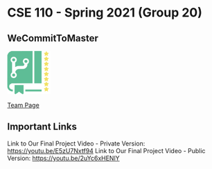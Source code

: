 
# CSE 110 - Spring 2021 (Group 20)

## WeCommitToMaster

<img src ="admin/branding/Logo%20(Transparent).png" alt="Logo text" width="100" height="100"/>

[Team Page](admin/team.md)

## Important Links
Link to Our Final Project Video - Private Version: https://youtu.be/E5zU7Nxtf94
Link to Our Final Project Video - Public Version: https://youtu.be/2uYc6xHENlY
